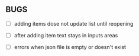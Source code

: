 ## BUGS
- [ ] adding items dose not update list until reopening
- [ ] after adding item text stays in inputs areas
- [ ] errors when json file is empty or doesn't exist

